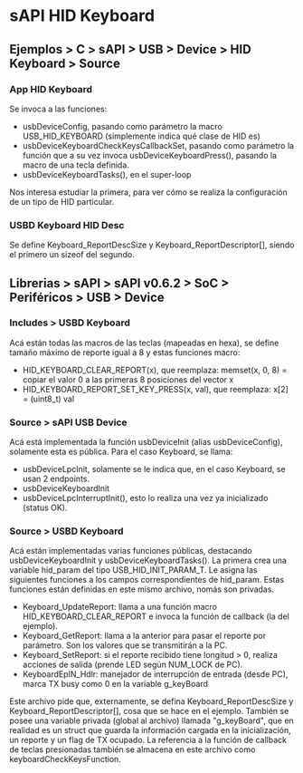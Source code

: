 # sAPI HID Keyboard

## Ejemplos > C > sAPI > USB > Device > HID Keyboard > Source 

### App HID Keyboard
Se invoca a las funciones:
- usbDeviceConfig, pasando como parámetro la macro USB_HID_KEYBOARD (simplemente indica qué clase de HID es)
- usbDeviceKeyboardCheckKeysCallbackSet, pasando como parámetro la función que a su vez invoca usbDeviceKeyboardPress(), pasando la macro de una tecla definida.
- usbDeviceKeyboardTasks(), en el super-loop

Nos interesa estudiar la primera, para ver cómo se realiza la configuración de un tipo de HID particular.

### USBD Keyboard HID Desc
Se define Keyboard_ReportDescSize y Keyboard_ReportDescriptor[], siendo el primero un sizeof del segundo.


## Librerias > sAPI > sAPI v0.6.2 > SoC > Periféricos > USB > Device

### Includes > USBD Keyboard
Acá están todas las macros de las teclas (mapeadas en hexa), se define tamaño máximo de reporte igual a 8 y estas funciones macro:
- HID_KEYBOARD_CLEAR_REPORT(x), que reemplaza: memset(x, 0, 8) = copiar el valor 0 a las primeras 8 posiciones del vector x
- HID_KEYBOARD_REPORT_SET_KEY_PRESS(x, val), que reemplaza: x[2] = (uint8_t) val

### Source > sAPI USB Device
Acá está implementada la función usbDeviceInit (alias usbDeviceConfig), solamente esta es pública. Para el caso Keyboard, se llama:
- usbDeviceLpcInit, solamente se le indica que, en el caso Keyboard, se usan 2 endpoints.
- usbDeviceKeyboardInit
- usbDeviceLpcInterruptInit(), esto lo realiza una vez ya inicializado (status OK).

### Source > USBD Keyboard
Acá están implementadas varias funciones públicas, destacando usbDeviceKeyboardInit y usbDeviceKeyboardTasks(). La primera crea una variable hid_param del tipo USB_HID_INIT_PARAM_T. Le asigna las siguientes funciones a los campos correspondientes de hid_param. Estas funciones están definidas en este mismo archivo, nomás son privadas.

- Keyboard_UpdateReport: llama a una función macro HID_KEYBOARD_CLEAR_REPORT e invoca la función de callback (la del ejemplo).
- Keyboard_GetReport: llama a la anterior para pasar el reporte por parámetro. Son los valores que se transmitirán a la PC.
- Keyboard_SetReport: si el reporte recibido tiene longitud > 0, realiza acciones de salida (prende LED según NUM_LOCK de PC).
- KeyboardEpIN_Hdlr: manejador de interrupción de entrada (desde PC), marca TX busy como 0 en la variable g_keyBoard

Este archivo pide que, externamente, se defina Keyboard_ReportDescSize y Keyboard_ReportDescriptor[], cosa que se hace en el ejemplo. También se posee una variable privada (global al archivo) llamada "g_keyBoard", que en realidad es un struct que guarda la información cargada en la inicialización, un reporte y un flag de TX ocupado. La referencia a la función de callback de teclas presionadas también se almacena en este archivo como keyboardCheckKeysFunction.
